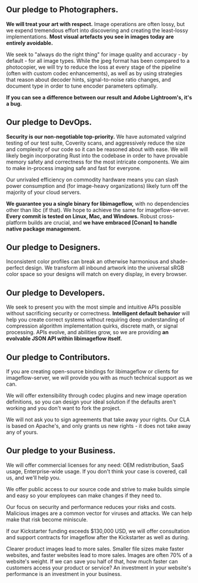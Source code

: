 
## Our pledge to Photographers.

**We will treat your art with respect.** Image operations are often lossy, but we expend tremendous effort into discovering and creating the least-lossy implementations. **Most visual artefacts you see in images today are entirely avoidable.**

We seek to "always do the right thing" for image quality and accuracy - by default - for all image types. While the jpeg format has been compared to a photocopier, we will try to reduce the loss at every stage of the pipeline (often with custom codec enhancements), as well as by using strategies that reason about decoder hints, signal-to-noise ratio changes, and document type in order to tune encoder parameters optimally.

**If you can see a difference between our result and Adobe Lightroom's, it's a bug.**

## Our pledge to DevOps.

**Security is our non-negotiable top-priority.** We have automated valgrind testing of our test suite, Coverity scans, and aggressively reduce the size and complexity of our code so it can be reasoned about with ease. We will likely begin incorporating Rust into the codebase in order to have provable memory safety and correctness for the most intricate components. We aim to make in-process imaging safe and fast for everyone.

Our unrivaled efficiency on commodity hardware means you can slash power consumption and (for image-heavy organizations) likely turn off the majority of your cloud servers. 

**We guarantee you a single binary for libimageflow,** with no dependencies other than libc (if that). We hope to achieve the same for imageflow-server. **Every commit is tested on Linux, Mac, and Windows.** Robust cross-platform builds are crucial, and **we have embraced [Conan] to handle native package management.**

## Our pledge to Designers.

Inconsistent color profiles can break an otherwise harmonious and shade-perfect design. We transform all inbound artwork into the universal sRGB color space so your designs will match on every display, in every browser.

## Our pledge to Developers.

We seek to present you with the most simple and intuitive APIs possible without sacrificing security or correctness. **Intelligent default behavior** will help you create correct systems without requiring deep understanding of compression algorithm implementation quirks, discrete math, or signal processing. 
APIs evolve, and abilities grow, so we are providing **an evolvable JSON API within libimageflow itself.**

## Our pledge to Contributors.

If you are creating open-source bindings for libimageflow or clients for imageflow-server, we will provide you with as much technical support as we can. 

We will offer extensibility through codec plugins and new image operation definitions, so you can design your ideal solution if the defaults aren't working and you don't want to fork the project.

We will not ask you to sign agreements that take away your rights. Our CLA is based on Apache's, and only grants us new rights - it does not take away any of yours.

## Our pledge to your Business.  

We will offer commercial licenses for any need: OEM redistribution, SaaS usage, Enterprise-wide usage. If you don't think your case is covered, call us, and we'll help you.

We offer public access to our source code and strive to make builds simple and easy so your employees can make changes if they need to.

Our focus on security and performance reduces your risks and costs. Malicious images are a common vector for viruses and attacks. We can help make that risk become miniscule. 

If our Kickstarter funding exceeds $130,000 USD, we will offer consultation and support contracts for imageflow after the Kickstarter as well as during. 

Clearer product images lead to more sales. Smaller file sizes make faster websites, and faster websites lead to more sales. Images are often 70% of a website's weight. If we can save you half of that, how much faster can customers access your product or service? An investment in your website's performance is an investment in your business.















